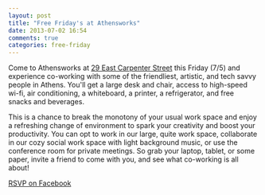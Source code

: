 ```yaml
---
layout: post
title: "Free Friday's at Athensworks"
date: 2013-07-02 16:54
comments: true
categories: free-friday
---
```


Come to Athensworks at [29 East Carpenter Street](https://maps.google.com/maps?q=29+E+Carpenter+St,+Athens,+OH&hl=en&ll=39.331932,-82.099779&spn=0.009336,0.01604&sll=39.332186,-82.0998&sspn=0.299811,0.513268&hnear=29+E+Carpenter+St,+Athens,+Ohio+45701&t=m&z=17&iwloc=A) this Friday (7/5) and experience co-working with some of the friendliest, artistic, and tech savvy people in Athens. You'll get a large desk and chair, access to high-speed wi-fi, air conditioning, a whiteboard, a printer, a refrigerator, and free snacks and beverages. 
 
This is a chance to break the monotony of your usual work space and enjoy a refreshing change of environment to spark your creativity and boost your productivity. You can opt to work in our large, quite work space, collaborate in our cozy social work space with light background music, or use the conference room for private meetings. So grab your laptop, tablet, or some paper, invite a friend to come with you, and see what co-working is all about!

[RSVP on Facebook](https://www.facebook.com/events/138385206366417/)